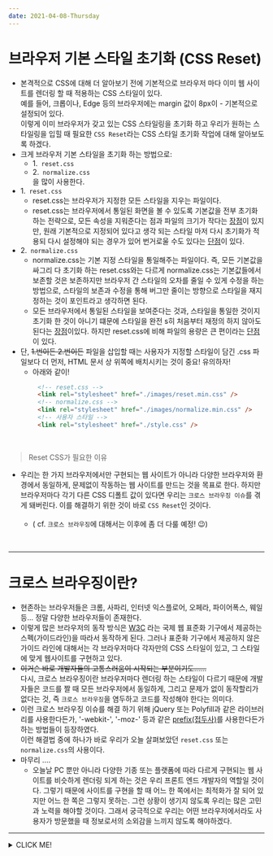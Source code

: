 ```yaml
---
date: 2021-04-08-Thursday
---
```


# 브라우저 기본 스타일 초기화 (CSS Reset)
- 본격적으로 CSS에 대해 더 알아보기 전에 기본적으로 브라우저 마다 이미 웹 사이트를 렌더링 할 때 적용하는 CSS 스타일이 있다.    
예를 들어, 크롭이나, Edge 등의 브라우저에는 margin 값이 8px이 - 기본적으로 설정되어 있다.   
이렇게 이미 브라우저가 갖고 있는 CSS 스타일링을 초기화 하고 우리가 원하는 스타일링을 입힐 때 필요한 `CSS Reset`라는 CSS 스타일 초기화 작업에 대해 알아보도록 하겠다. 
- 크게 브라우저 기본 스타일을 초기화 하는 방법으로:
	- 1.` reset.css`
	- 2.` normalize.css`  
	을 많이 사용한다. 
- 1.` reset.css`
	- reset.css는 브라우저가 지정한 모든 스타일을 지우는 파일이다. 
	- reset.css는 브라우저에서 통일된 화면을 볼 수 있도록 기본값을 전부 초기화 하는 전략으로, 모든 속성을 지워준다는 점과 파일의 크기가 작다는 <u>장점</u>이 있지만, 원래 기본적으로 지정되어 있다고 생각 되는 스타일 마저 다시 초기화가 적용되 다시 설정해야 되는 경우가 있어 번거로울 수도 있다는 <u>단점</u>이 있다.   
- 2.` normalize.css` 
	- normalize.css는 기본 지정 스타일을 통일해주는 파일이다. 즉, 모든 기본값을 싸그리 다 초기화 하는 reset.css와는 다르게 normalize.css는 기본값들에서 보존할 것은 보존하지만 브라우저 간 스타일의 오차를 줄일 수 있게 수정을 하는 방법으로, 스타일의 보존과 수정을 통해 버그만 줄이는 방향으로 스타일을 재지정하는 것이 포인트라고 생각하면 된다. 
	- 모든 브라우저에서 통일된 스타일을 보여준다는 것과, 스타일을 통일한 것이지 초기화 한 것이 아니기 떄문에 스타일을 완전 s히 처음부터 재정의 하지 않아도 된다는 <u>장점</u>이있다. 하지만 reset.css에 비해 파일의 용량은 큰 편이라는 <u>단점</u>이 있다. 
- 단, ~~1.번이든 2.번이든~~ 파일을 삽입할 때는 사용자가 지정할 스타일이 담긴 .css 파일보다 더 먼저, HTML 문서 상 위쪽에 배치시키는 것이 중요! 유의하자!   
	- 아래와 같이!
```html
		<!-- reset.css -->
		<link rel="stylesheet" href="./images/reset.min.css" />
		<!-- normalize.css -->
		<link rel="stylesheet" href="./images/normalize.min.css" />
		<!-- 사용자 스타일 -->
		<link rel="stylesheet" href="./style.css" />
```
<br>

> Reset CSS가 필요한 이유
- 우리는 한 가지 브라우저에서만 구현되는 웹 사이트가 아니라 다양한 브라우저와 환경에서 동일하게, 문제없이 작동하는 웹 사이트를 만드는 것을 목표로 한다. 하지만 브라우저마다 각기 다른 CSS 디폴트 값이 있다면 우리는 `크로스 브라우징 이슈`를 겪게 돼버린다. 이를 해결하기 위한 것이 바로 `CSS Reset`인 것이다.  <br> <br>
	- (	cf. `크로스 브라우징`에 대해서는 이후에 좀 더 다룰 예정! 😉)  

<br>

---
# 크로스 브라우징이란? 
- 현존하는 브라우저들은 크롬, 사파리, 인터넷 익스플로어, 오페라, 파이어폭스, 웨일 등... 정말 다양한 브라우저들이 존재한다. 
- 이렇게 많은 브라우저의 동작 방식은 [W3C] 라는 국제 웹 표준화 기구에서 제공하는 스펙(가이드라인)을 따라서 동작하게 된다. 그러나 표준화 기구에서 제공하지 않은 가이드 라인에 대해서는 각 브라우저마다 각자만의 CSS 스타일이 있고, 그 스타일에 맞게 웹사이트를 구현하고 있다.   
- ~~이거슨 바로 개발자들의 고통스러움이 시작되는 부분이기도......~~   
다시, 크로스 브라우징이란 브라우저마다 렌더링 하는 스타일이 다르기 때문에 개발자들은 코드를 짤 때 모든 브라우저에서 동일하게, 그리고 문제가 없이 동작할리가 없다는 것, 즉 `크로스 브라우징`을 염두하고 코드를 작성해야 한다는 의미다. 
- 이런 크로스 브라우징 이슈를 해결 하기 위해 jQuery 또는 Polyfill과 같은 라이브러리를 사용한다든가, '-webkit-', '-moz-' 등과 같은 [prefix(접두사)]를 사용한다든가 하는 방법들이 등장하였다.   
이런 해결법 중에 하나가 바로 우리가 오늘 살펴보았던 `reset.css` 또는 `normalize.css`의 사용이다. 
- 마무리 ....
	- 오늘날 PC 뿐만 아니라 다양한 기종 또는 플랫폼에 따라 다르게 구현되는 웹 사이트를 비슷하게 렌더링 되게 하는 것은 우리 프론트 엔드 개발자의 역할일 것이다. 그렇기 때문에 사이트를 구현을 할 때 어느 한 쪽에서는 최적화가 잘 되어 있지만 어느 한 쪽은 그렇지 못하는. 그런 상황이 생기지 않도록 우리는 많은 고민과 노력을 해야할 것이다. 그래서 궁극적으로 우리는 어떤 브라우저에서라도 사용자가 방문했을 때 정보로서의 소외감을 느끼지 않도록 해야하겠다.  

[prefix(접두사)]: https://mommoo.tistory.com/58
[W3C]: https://ko.wikipedia.org/wiki/W3C
---

<details>
<summary>CLICK ME!</summary>

- cf. 
	- https://webpublishingonline.com/entry/Reset-CSS와-Normalize-CSS가-필요한-이유
	- https://velog.io/@seochanh/00003
	- https://wooooooak.github.io/frontend/2018/08/17/크로스브라우징/
	- https://soma0sd.tistory.com/80
	- http://hleecaster.com/css-reset-normalize/
	- https://webisfree.com/2017-09-18/reset-css-base-css-common-css-언제-어떻게-사용하는가
	- https://webpublishingonline.com/entry/Reset-CSS와-Normalize-CSS가-필요한-이유
http://hleecaster.com/css-reset-normalize/
	- https://www.jsdelivr.com/package/npm/reset-css      
	(이거 reset.css 파일로 추천!)

</details>
